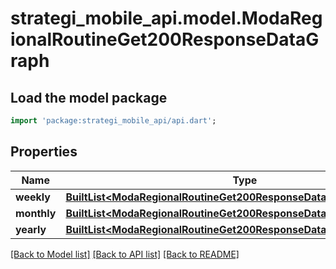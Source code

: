 # strategi_mobile_api.model.ModaRegionalRoutineGet200ResponseDataGraph

## Load the model package
```dart
import 'package:strategi_mobile_api/api.dart';
```

## Properties
Name | Type | Description | Notes
------------ | ------------- | ------------- | -------------
**weekly** | [**BuiltList&lt;ModaRegionalRoutineGet200ResponseDataGraphWeeklyInner&gt;**](ModaRegionalRoutineGet200ResponseDataGraphWeeklyInner.md) |  | [optional] 
**monthly** | [**BuiltList&lt;ModaRegionalRoutineGet200ResponseDataGraphWeeklyInner&gt;**](ModaRegionalRoutineGet200ResponseDataGraphWeeklyInner.md) |  | [optional] 
**yearly** | [**BuiltList&lt;ModaRegionalRoutineGet200ResponseDataGraphWeeklyInner&gt;**](ModaRegionalRoutineGet200ResponseDataGraphWeeklyInner.md) |  | [optional] 

[[Back to Model list]](../README.md#documentation-for-models) [[Back to API list]](../README.md#documentation-for-api-endpoints) [[Back to README]](../README.md)


